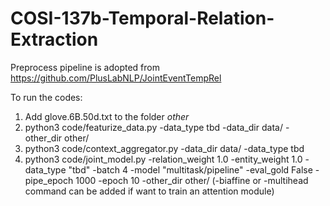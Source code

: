 # COSI-137b-Temporal-Relation-Extraction

Preprocess pipeline is adopted from https://github.com/PlusLabNLP/JointEventTempRel

To run the codes:
1. Add glove.6B.50d.txt to the folder _other_
2. python3 code/featurize_data.py -data_type tbd -data_dir data/ -other_dir other/
3. python3 code/context_aggregator.py -data_dir data/ -data_type tbd
4. python3 code/joint_model.py -relation_weight 1.0 -entity_weight 1.0 -data_type "tbd" -batch 4 -model "multitask/pipeline" -eval_gold False -pipe_epoch 1000 -epoch 10 -other_dir other/      (-biaffine or -multihead command can be added if want to train an attention module)


